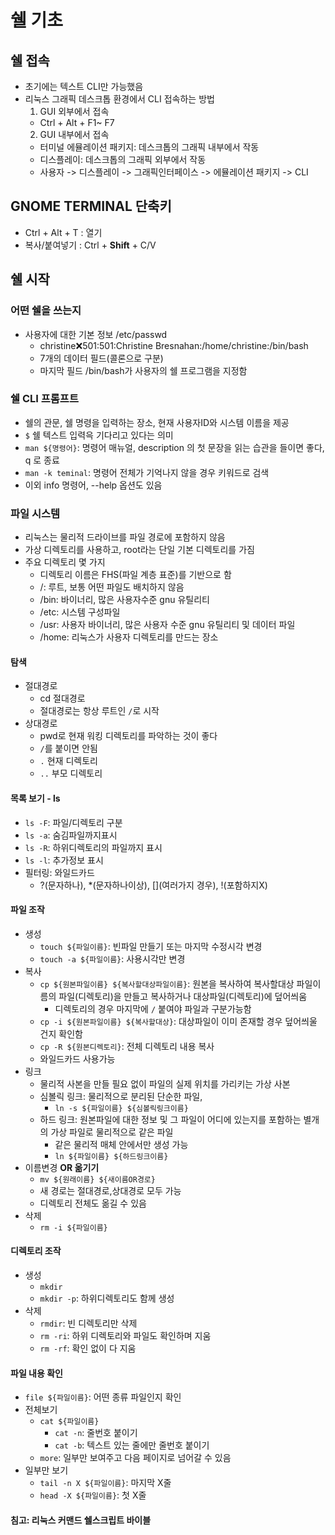# 쉘 기초
## 쉘 접속
- 초기에는 텍스트 CLI만 가능했음
- 리눅스 그래픽 데스크톱 환경에서 CLI 접속하는 방법
  1. GUI 외부에서 접속
    - Ctrl + Alt + F1~ F7
  2. GUI 내부에서 접속
    - 터미널 에뮬레이션 패키지: 데스크톱의 그래픽 내부에서 작동
    - 디스플레이: 데스크톱의 그래픽 외부에서 작동
    - 사용자 -> 디스플레이 -> 그래픽인터페이스 -> 에뮬레이션 패키지 -> CLI

## GNOME TERMINAL 단축키
- Ctrl + Alt + T : 열기
- 복사/붙여넣기 : Ctrl + **Shift** + C/V

## 쉘 시작
### 어떤 쉘을 쓰는지
- 사용자에 대한 기본 정보 /etc/passwd
  - christine:x:501:501:Christine Bresnahan:/home/christine:/bin/bash
  - 7개의 데이터 필드(콜론으로 구분)
  - 마지막 필드 /bin/bash가 사용자의 쉘 프로그램을 지정함

### 쉘 CLI 프롬프트
- 쉘의 관문, 쉘 명령을 입력하는 장소, 현재 사용자ID와 시스템 이름을 제공
- `$` 쉘 텍스트 입력윽 기다리고 있다는 의미
- `man ${명령어}`: 명령어 매뉴얼, description 의 첫 문장을 읽는 습관을 들이면 좋다, q 로 종료 
- `man -k teminal`: 명령어 전체가 기억나지 않을 경우 키워드로 검색
- 이외 info 명령어, --help 옵션도 있음

### 파일 시스템
- 리눅스는 물리적 드라이브를 파일 경로에 포함하지 않음
- 가상 디렉토리를 사용하고, root라는 단일 기본 디렉토리를 가짐
- 주요 디렉토리 몇 가지
  - 디렉토리 이름은 FHS(파일 계층 표준)를 기반으로 함
  - /: 루트, 보통 어떤 파일도 배치하지 않음
  - /bin: 바이너리, 많은 사용자수준 gnu 유틸리티
  - /etc: 시스템 구성파일
  - /usr: 사용자 바이너리, 많은 사용자 수준 gnu 유틸리티 및 데이터 파일
  - /home: 리눅스가 사용자 디렉토리를 만드는 장소
  
#### 탐색
  - 절대경로
    - cd 절대경로
    - 절대경로는 항상 루트인 `/`로 시작
  - 상대경로
    - pwd로 현재 워킹 디렉토리를 파악하는 것이 좋다
    - `/`를 붙이면 안됨
    - `.` 현재 디렉토리
    - `..` 부모 디렉토리
    
#### 목록 보기 - ls
- `ls -F`: 파일/디렉토리 구분
- `ls -a`: 숨김파일까지표시
- `ls -R`: 하위디렉토리의 파일까지 표시
- `ls -l`: 추가정보 표시
- 필터링: 와일드카드 
  - ?(문자하나), *(문자하나이상), [](여러가지 경우), !(포함하지X)
    
#### 파일 조작
- 생성
  - `touch ${파일이름}`: 빈파일 만들기 또는 마지막 수정시각 변경
  - `touch -a ${파일이름}`: 사용시각만 변경
- 복사
  - `cp ${원본파일이름} ${복사할대상파일이름}`: 원본을 복사하여 복사할대상 파일이름의 파일(디렉토리)을 만들고 복사하거나 대상파일(디렉토리)에 덮어씌움
    - 디렉토리의 경우 마지막에 `/` 붙여야 파일과 구분가능함
  - `cp -i ${원본파일이름} ${복사할대상}`: 대상파일이 이미 존재할 경우 덮어씌울 건지 확인함
  - `cp -R ${원본디렉토리}`: 전체 디렉토리 내용 복사
  - 와일드카드 사용가능
- 링크  
  - 물리적 사본을 만들 필요 없이 파일의 실제 위치를 가리키는 가상 사본
  - 심볼릭 링크: 물리적으로 분리된 단순한 파일, 
    - `ln -s ${파일이름} ${심볼릭링크이름}`
  - 하드 링크: 원본파일에 대한 정보 및 그 파일이 어디에 있는지를 포함하는 별개의 가상 파일로 물리적으로 같은 파일
    - 같은 물리적 매체 안에서만 생성 가능
    - `ln ${파일이름} ${하드링크이름}`
- 이름변경 **OR 옮기기**
  - `mv ${원래이름} ${새이름OR경로}`
  - 새 경로는 절대경로,상대경로 모두 가능
  - 디렉토리 전체도 옮길 수 있음
- 삭제
  - `rm -i ${파일이름}`

#### 디렉토리 조작
- 생성
  - `mkdir`
  - `mkdir -p`: 하위디렉토리도 함께 생성
- 삭제
  - `rmdir`: 빈 디렉토리만 삭제 
  - `rm -ri`: 하위 디렉토리와 파일도 확인하며 지움
  - `rm -rf`: 확인 없이 다 지움

#### 파일 내용 확인
- `file ${파일이름}`: 어떤 종류 파일인지 확인
- 전체보기
  - `cat ${파일이름}`
    - `cat -n`: 줄번호 붙이기
    - `cat -b`: 텍스트 있는 줄에만 줄번호 붙이기
  - `more`: 일부만 보여주고 다음 페이지로 넘어갈 수 있음
- 일부만 보기
  - `tail -n X ${파일이름}`: 마지막 X줄
  - `head -X ${파일이름}`: 첫 X줄
  
#### 침고: 리눅스 커맨드 쉘스크립트 바이블
